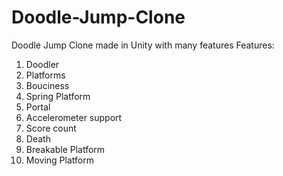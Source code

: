 # Doodle-Jump-Clone
Doodle Jump Clone made in Unity with many features
Features:
1. Doodler
2. Platforms
3. Bouciness
4. Spring Platform
5. Portal
6. Accelerometer support
7. Score count
8. Death
9. Breakable Platform
10. Moving Platform
